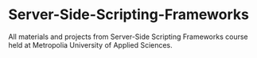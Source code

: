 # Server-Side-Scripting-Frameworks
All materials and projects from Server-Side Scripting Frameworks course held at Metropolia University of Applied Sciences.
